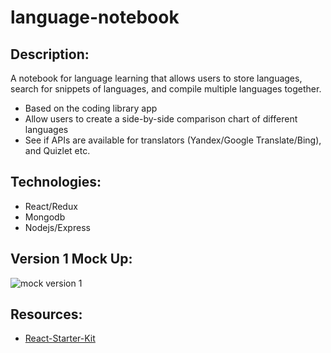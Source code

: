 # language-notebook

## Description:

A notebook for language learning that allows users to store languages, search for snippets of languages, and compile multiple languages together.

* Based on the coding library app
* Allow users to create a side-by-side comparison chart of different languages
* See if APIs are available for translators (Yandex/Google Translate/Bing), and Quizlet etc.

## Technologies:
- React/Redux
- Mongodb
- Nodejs/Express

## Version 1 Mock Up:

![mock version 1](http://i.imgur.com/PhMN402.png")

## Resources:
- [React-Starter-Kit](https://github.com/kriasoft/react-starter-kit)
